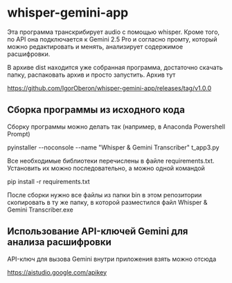# whisper-gemini-app
Эта программа транскрибирует audio с помощью whisper. Кроме того, по API она подключается к Gemini 2.5 Pro и согласно промту, который можно редактировать и менять, анализирует содержимое расшифровки.

В архиве dist находится уже собранная программа, достаточно скачать папку, распаковать архив и просто запустить. Архив тут

https://github.com/IgorOberon/whisper-gemini-app/releases/tag/v1.0.0 

## Сборка программы из исходного кода

Сборку программы можно делать так (например, в Anaconda Powershell Prompt)

pyinstaller --noconsole --name "Whisper & Gemini Transcriber" t_app3.py 

Все необходимые библиотеки перечислены в файле requirements.txt. Установить их можно последовательно, а можно одной командой

pip install -r requirements.txt


После сборки нужно все файлы из папки bin в этом репозитории скопировать в ту же папку, в которой разместился файл Whisper & Gemini Transcriber.exe

## Использование API-ключей Gemini для анализа расшифровки

API-ключ для вызова Gemini внутри приложения взять можно отсюда

https://aistudio.google.com/apikey
